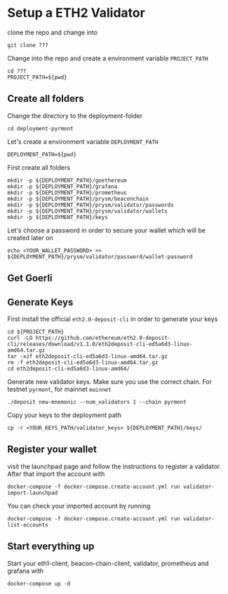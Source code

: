 # Setup a ETH2 Validator

clone the repo and change into

```
git clone ???
```

Change into the repo and create a environment variable `PROJECT_PATH`

```
cd ???
PROJECT_PATH=${pwd}
```

## Create all folders

Change the directory to the deployment-folder

```
cd deployment-pyrmont
```

Let's create a environment variable `DEPLOYMENT_PATH`

```
DEPLOYMENT_PATH=${pwd}
```

First create all folders

```shell
mkdir -p ${DEPLOYMENT_PATH}/goethereum
mkdir -p ${DEPLOYMENT_PATH}/grafana
mkdir -p ${DEPLOYMENT_PATH}/prometheus
mkdir -p ${DEPLOYMENT_PATH}/prysm/beaconchain
mkdir -p ${DEPLOYMENT_PATH}/prysm/validator/passwords
mkdir -p ${DEPLOYMENT_PATH}/prysm/validator/wallets
mkdir -p ${DEPLOYMENT_PATH}/keys
```

Let's choose a password in order to secure your wallet which will be created later on

```
echo <YOUR_WALLET_PASSWORD> >> ${DEPLOYMENT_PATH}/prysm/validator/password/wallet-password
```

## Get Goerli

## Generate Keys

First install the official `eth2.0-deposit-cli` in order to generate your keys
```
cd ${PROJECT_PATH}
curl -LO https://github.com/ethereum/eth2.0-deposit-cli/releases/download/v1.1.0/eth2deposit-cli-ed5a6d3-linux-amd64.tar.gz
tar -xzf eth2deposit-cli-ed5a6d3-linux-amd64.tar.gz 
rm -f eth2deposit-cli-ed5a6d3-linux-amd64.tar.gz 
cd eth2deposit-cli-ed5a6d3-linux-amd64/
```

Generate new validator keys. Make sure you use the correct chain. For testnet `pyrmont`, for mainnet `mainnet`
```
./deposit new-mnemonic --num_validators 1 --chain pyrmont
```

Copy your keys to the deployment path
```
cp -r <YOUR_KEYS_PATH/validator_keys> ${DEPLOYMENT_PATH}/keys/
```

## Register your wallet

visit the launchpad page and follow the instructions to register a validator. After that import the account with

```
docker-compose -f docker-compose.create-account.yml run validator-import-launchpad
```

You can check your imported account by running
```
docker-compose -f docker-compose.create-account.yml run validator-list-accounts
```

## Start everything up

Start your eth1-client, beacon-chain-client, validator, prometheus and grafana with

```
docker-compose up -d
```
